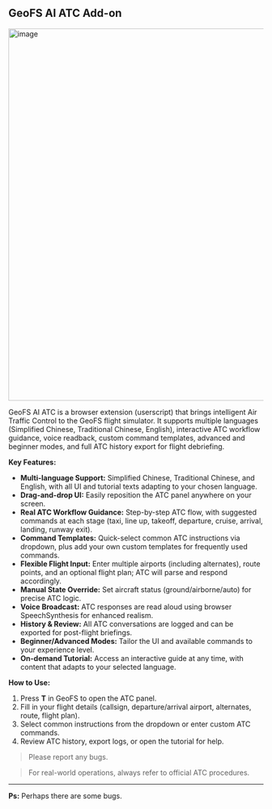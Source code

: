 ## GeoFS AI ATC Add-on



<img width="700" height="736" alt="image" src="https://github.com/user-attachments/assets/07238b85-75aa-4cff-a93f-df3ed017dda5" />




GeoFS AI ATC is a browser extension (userscript) that brings intelligent Air Traffic Control to the GeoFS flight simulator. It supports multiple languages (Simplified Chinese, Traditional Chinese, English), interactive ATC workflow guidance, voice readback, custom command templates, advanced and beginner modes, and full ATC history export for flight debriefing.

**Key Features:**

- **Multi-language Support:** Simplified Chinese, Traditional Chinese, and English, with all UI and tutorial texts adapting to your chosen language.
- **Drag-and-drop UI:** Easily reposition the ATC panel anywhere on your screen.
- **Real ATC Workflow Guidance:** Step-by-step ATC flow, with suggested commands at each stage (taxi, line up, takeoff, departure, cruise, arrival, landing, runway exit).
- **Command Templates:** Quick-select common ATC instructions via dropdown, plus add your own custom templates for frequently used commands.
- **Flexible Flight Input:** Enter multiple airports (including alternates), route points, and an optional flight plan; ATC will parse and respond accordingly.
- **Manual State Override:** Set aircraft status (ground/airborne/auto) for precise ATC logic.
- **Voice Broadcast:** ATC responses are read aloud using browser SpeechSynthesis for enhanced realism.
- **History & Review:** All ATC conversations are logged and can be exported for post-flight briefings.
- **Beginner/Advanced Modes:** Tailor the UI and available commands to your experience level.
- **On-demand Tutorial:** Access an interactive guide at any time, with content that adapts to your selected language.

**How to Use:**

1. Press **T** in GeoFS to open the ATC panel.
2. Fill in your flight details (callsign, departure/arrival airport, alternates, route, flight plan).
3. Select common instructions from the dropdown or enter custom ATC commands.
4. Review ATC history, export logs, or open the tutorial for help.

>Please report any bugs.

> For real-world operations, always refer to official ATC procedures.

---
**Ps:** Perhaps there are some bugs.

